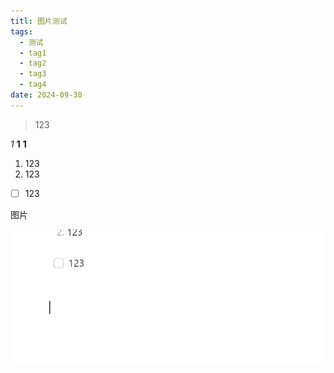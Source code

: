 ```yaml
---
titl: 图片测试
tags:
  - 测试
  - tag1
  - tag2
  - tag3
  - tag4
date: 2024-09-30
---
```

> 123


_1_
__1__
**1**

1. 123
2. 123

- [ ] 123

图片

![](图片测试/img-20240930132042925.png)